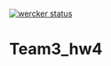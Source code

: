 [![wercker status](https://app.wercker.com/status/ca405b9736f6923d04f8b98972ddb4cc/s/master "wercker status")](https://app.wercker.com/Team,project/byKey/ca405b9736f6923d04f8b98972ddb4cc)
# Team3_hw4
